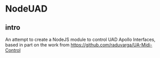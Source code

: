 # NodeUAD



## intro

An attempt to create a NodeJS module to control UAD Apollo Interfaces, based in part on the work from https://github.com/raduvarga/UA-Midi-Control

